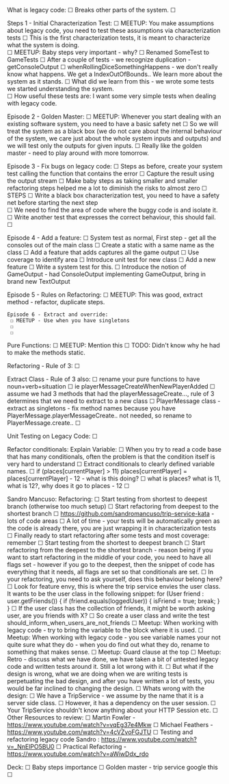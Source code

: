 What is legacy code:
 ☐ Breaks other parts of the system. 
 ☐ 

Steps 1 - Initial Characterization Test:
 ☐ MEETUP: You make assumptions about legacy code, you need to test these assumptions via characterization tests
 ☐ This is the first characterization tests, it is meant to characterize what the system is doing.  
 ☐ MEETUP: Baby steps very important - why? 
 ☐ Renamed SomeTest to GameTests
 ☐ After a couple of tests - we recognize duplication - getConsoleOutput
 ☐ whenRollingDiceSomethingHappens - we don't really know what happens. We get a IndexOutOfBounds.. We learn more about the system as it stands.
 ☐ What did we learn from this - we wrote some tests we started understanding the system.  
 ☐ How useful these tests are: I want some very simple tests when dealing with legacy code.
 
Episode 2 - Golden Master: 
 ☐ MEETUP: Whenever you start dealing with an existing software system, you need to have a basic safety net
 ☐  So we will treat the system as a black box (we do not care about the internal behaviour of the system, we care just about the whole system inputs and outputs) and we will test only the outputs for given inputs.
 ☐ Really like the golden master - need to play around with more tomorrow.

Episode 3 - Fix bugs on legacy code:
 ☐ Steps as before, create your system test calling the function that contains the error
 ☐ Capture the result using the output stream
 ☐ Make baby steps as taking smaller and smaller refactoring steps helped me a lot to diminish the risks to almost zero
   ☐ STEPS 
     ☐ Write a black box characterization test, you need to have a safety net before starting the next step   
     ☐ We need to find the area of code where the buggy code is and isolate it.
     ☐ Write another test that expresses the correct behaviour, this should fail. 
     ☐ 

Episode 4 - Add a feature:
 ☐ System test as normal, First step - get all the consoles out of the main class
 ☐ Create a static with a same name as the class
 ☐ Add a feature that adds captures all the game output
 ☐ Use coverage to identify area
 ☐ Introduce unit test for new class
 ☐ Add a new feature
 ☐ Write a system test for this.
   ☐ Introduce the notion of GameOutput - had ConsoleOutput implementing GameOutput, bring in brand new TextOutput 

   Episode 5 - Rules on Refactoring:
    ☐ MEETUP: This was good, extract method - refactor, duplicate steps.

    Episode 6 - Extract and override:
     ☐ MEETUP - Use when you have singletons
     ☐ 
     ☐ 
Pure Functions:
 ☐ MEETUP: Mention this
 ☐ TODO: Didn't know why he had to make the methods static.

Refactoring - Rule of 3:
 ☐ 

Extract Class - Rule of 3 also:
 ☐ rename your pure functions to have noun+verb+situation 
 ☐ ie playerMessageCreateWhenNewPlayerAdded 
 ☐ assume we had 3 methods that had the playerMessageCreate..., rule of 3 determines that we need to extract to a new class
 ☐ PlayerMessage class - extract as singletons - fix method names because you have PlayerMessage.playerMessageCreate.. not needed, so rename to PlayerMessage.create..
 ☐

 Unit Testing on Legacy Code:
  ☐ 

 Refactor conditionals: Explain Variable:
  ☐ When you try to read a code base that has many conditionals, often the problem is that the condition itself is very hard to understand
 ☐ Extract conditionals to clearly defined variable names.
 ☐ if (places[currentPlayer] > 11) places[currentPlayer] = places[currentPlayer] - 12 - what is this doing? 
 ☐ what is places? what is 11, what is 12?, why does it go to places - 12
 ☐ 

Sandro Mancuso: Refactoring:
 ☐ Start testing from shortest to deepest branch (otherwise too much setup)
 ☐ Start refactoring from deepest to the shortest branch
 ☐ https://github.com/sandromancuso/trip-service-kata - lots of code areas
 ☐ A lot of time - your tests will be automatically green as the code is already there, you are just wrapping it in characterization tests
 ☐ Finally ready to start refactoring after some tests and most coverage: remember
 ☐ Start testing from the shortest to deepest branch
 ☐ Start refactoring from the deepest to the shortest branch - reason being if you want to start refactoring in the middle of your code, you need to have all flags set - however if you go to the deepest, then the snippet of code has everything that it needs, all flags are set so that conditionals are set.
 ☐ In your refactoring, you need to ask yourself, does this behaviour belong here?
 ☐ Look for feature envy, this is where the trip service envies the user class. It wants to be the user class in the following snippet:
      for (User friend : user.getFriends()) {
        if (friend.equals(loggedUser)) {
          isFriend = true;
          break;
        }
      }
 ☐ If the user class has the collection of friends, it might be worth asking user, are you friends with X?
 ☐ So create a user class and write the test should_inform_when_users_are_not_friends
 ☐ Meetup: When working with legacy code - try to bring the variable to the block where it is used.
 ☐ Meetup: When working with legacy code - you see variable names your not quite sure what they do - when you do find out what they do, rename to something that makes sense.
 ☐ Meetup: Guard clause at the top
 ☐ Meetup: Retro - discuss what we have done, we have taken a bit of untested legacy code and written tests around it. Still a lot wrong with it.
 ☐ But what if the design is wrong, what we are doing when we are writing tests is perpetuating the bad design, and after you have written a lot of tests, you would be far inclined to changing the design.
 ☐ Whats wrong with the design:
 ☐ We have a TripService -  we assume by the name that it is a server side class. 
 ☐ However, it has a dependency on the user session. 
 ☐ Your TripService shouldn't know anything about your HTTP Session etc. 
 ☐ 
Other Resources to review:
 ☐ Martin Fowler - https://www.youtube.com/watch?v=vqEg37e4Mkw
 ☐ Michael Feathers - https://www.youtube.com/watch?v=4cVZvoFGJTU
 ☐ Testing and refactoring legacy code Sandro : https://www.youtube.com/watch?v=_NnElPO5BU0
 ☐ Practical Refactoring - https://www.youtube.com/watch?v=aWiwDdx_rdo


Deck:
 ☐ Baby steps importance
 ☐ Golden master - trip service google this
 ☐ 
















